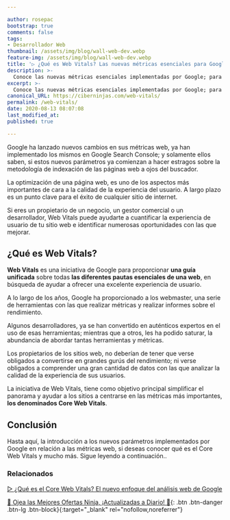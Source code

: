 ```yaml
---

author: rosepac
bootstrap: true
comments: false
tags:
- Desarrollador Web
thumbnail: /assets/img/blog/wall-web-dev.webp
feature-img: /assets/img/blog/wall-web-dev.webp
title: '▷ ¿Qué es Web Vitals? Las nuevas métricas esenciales para Google'
description: >-
  Conoce las nuevas métricas esenciales implementadas por Google; para tener tu sitio web sano, vigoroso y fructífero.
excerpt: >-
  Conoce las nuevas métricas esenciales implementadas por Google; para tener tu sitio web sano, vigoroso y fructífero.
canonical_URL: https://ciberninjas.com/web-vitals/
permalink: /web-vitals/
date: 2020-08-13 08:07:08
last_modified_at: 
published: true

---
```


Google ha lanzado nuevos cambios en sus métricas web, ya han implementado los mismos en Google Search Console; y solamente ellos saben, si estos nuevos parámetros ya comienzan a hacer estragos sobre la metodología de indexación de las páginas web a ojos del buscador.

La optimización de una página web, es uno de los aspectos más importantes de cara a la calidad de la experiencia del usuario. A largo plazo es un punto clave para el éxito de cualquier sitio de internet.

Si eres un propietario de un negocio, un gestor comercial o un desarrollador, Web Vitals puede ayudarte a cuantificar la experiencia de usuario de tu sitio web e identificar numerosas oportunidades con las que mejorar.

## **¿Qué es Web Vitals?**

**Web Vitals** es una iniciativa de Google para proporcionar **una guía unificada** sobre todas **las diferentes pautas esenciales de una web**, en búsqueda de ayudar a ofrecer una excelente experiencia de usuario.

A lo largo de los años, Google ha proporcionado a los webmaster, una serie de herramientas con las que realizar métricas y realizar informes sobre el rendimiento.

Algunos desarrolladores, ya se han convertido en auténticos expertos en el uso de esas herramientas; mientras que a otros, les ha podido saturar, la abundancia de abordar tantas herramientas y métricas.

Los propietarios de los sitios web, no deberían de tener que verse obligados a convertirse en grandes gurús del rendimiento; ni verse obligados a comprender una gran cantidad de datos con las que analizar la calidad de la experiencia de sus usuarios.

La iniciativa de Web Vitals, tiene como objetivo principal simplificar el panorama y ayudar a los sitios a centrarse en las métricas más importantes, **los denominados Core Web Vitals**.



## **Conclusión**

Hasta aquí, la introducción a los nuevos parámetros implementados por Google en relación a las métricas web, si deseas conocer qué es el Core Web Vitals y mucho más. Sigue leyendo a continuación..

### **Relacionados** <!-- omit in toc -->

[▷ ¿Qué es el Core Web Vitals? El nuevo enfoque del análisis web de Google](https://ciberninjas.com/core-web-vitals/)

[🎁 Ojea las Mejores Ofertas Ninja, ¡Actualizadas a Diario! 🛒](https://www.amazon.es/shop/cibercursos "Los Mejores Chollos de Amazon, Ofertas Flash, Black Monday y Amazon Prime Day"){: .btn .btn-danger .btn-lg .btn-block}{:target="_blank" rel="nofollow,noreferrer"}